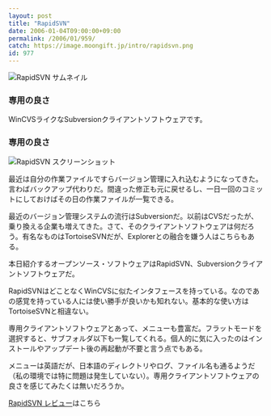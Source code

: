 ```yaml
---
layout: post
title: "RapidSVN"
date: 2006-01-04T09:00:00+09:00
permalink: /2006/01/959/
catch: https://image.moongift.jp/intro/rapidsvn.png
id: 977
---
```

 ![RapidSVN サムネイル](https://image.moongift.jp/intro/rapidsvn.s.png "RapidSVN サムネイル")
  

### 専用の良さ
  
WinCVSライクなSubversionクライアントソフトウェアです。  
<!--more-->  

### 専用の良さ
  

![RapidSVN スクリーンショット](https://image.moongift.jp/intro/rapidsvn.png "RapidSVN スクリーンショット")

  

最近は自分の作業ファイルですらバージョン管理に入れ込むようになってきた。言わばバックアップ代わりだ。間違った修正も元に戻せるし、一日一回のコミットにしておけばその日の作業ファイルが一覧できる。

  

最近のバージョン管理システムの流行はSubversionだ。以前はCVSだったが、乗り換える企業も増えてきた。さて、そのクライアントソフトウェアは何だろう。有名なものはTortoiseSVNだが、Explorerとの融合を嫌う人はこちらもある。

  

本日紹介するオープンソース・ソフトウェアはRapidSVN、Subversionクライアントソフトウェアだ。

  

RapidSVNはどことなくWinCVSに似たインタフェースを持っている。なのであの感覚を持っている人には使い勝手が良いかも知れない。基本的な使い方はTortoiseSVNと相違ない。

  

専用クライアントソフトウェアとあって、メニューも豊富だ。フラットモードを選択すると、サブフォルダ以下も一覧してくれる。個人的に気に入ったのはインストールやアップデート後の再起動が不要と言う点でもある。

  

メニューは英語だが、日本語のディレクトリやログ、ファイル名も通るようだ（私の環境では特に問題は発生していない）。専用クライアントソフトウェアの良さを感じてみたくは無いだろうか。

  

[RapidSVN レビュー](http://oss.moongift.jp/review/i-979.html)はこちら

